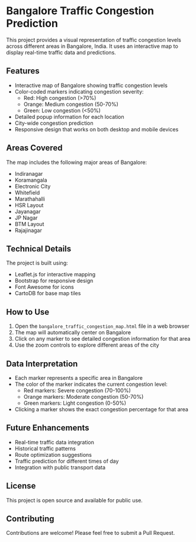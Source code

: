 # Bangalore Traffic Congestion Prediction

This project provides a visual representation of traffic congestion levels across different areas in Bangalore, India. It uses an interactive map to display real-time traffic data and predictions.

## Features

- Interactive map of Bangalore showing traffic congestion levels
- Color-coded markers indicating congestion severity:
  - Red: High congestion (>70%)
  - Orange: Medium congestion (50-70%)
  - Green: Low congestion (<50%)
- Detailed popup information for each location
- City-wide congestion prediction
- Responsive design that works on both desktop and mobile devices

## Areas Covered

The map includes the following major areas of Bangalore:
- Indiranagar
- Koramangala
- Electronic City
- Whitefield
- Marathahalli
- HSR Layout
- Jayanagar
- JP Nagar
- BTM Layout
- Rajajinagar

## Technical Details

The project is built using:
- Leaflet.js for interactive mapping
- Bootstrap for responsive design
- Font Awesome for icons
- CartoDB for base map tiles

## How to Use

1. Open the `bangalore_traffic_congestion_map.html` file in a web browser
2. The map will automatically center on Bangalore
3. Click on any marker to see detailed congestion information for that area
4. Use the zoom controls to explore different areas of the city

## Data Interpretation

- Each marker represents a specific area in Bangalore
- The color of the marker indicates the current congestion level:
  - Red markers: Severe congestion (70-100%)
  - Orange markers: Moderate congestion (50-70%)
  - Green markers: Light congestion (0-50%)
- Clicking a marker shows the exact congestion percentage for that area

## Future Enhancements

- Real-time traffic data integration
- Historical traffic patterns
- Route optimization suggestions
- Traffic prediction for different times of day
- Integration with public transport data

## License

This project is open source and available for public use.

## Contributing

Contributions are welcome! Please feel free to submit a Pull Request. 